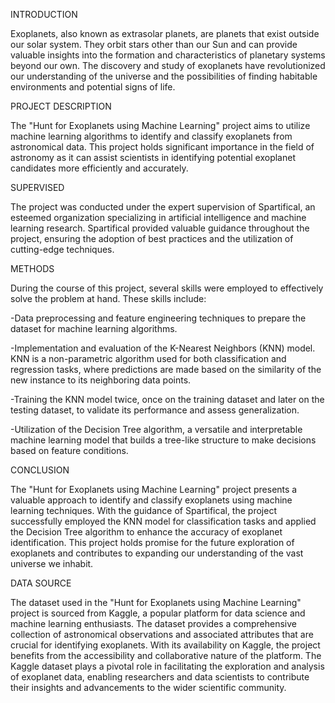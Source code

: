 INTRODUCTION

Exoplanets, also known as extrasolar planets, are planets that exist outside our solar system. 
They orbit stars other than our Sun and can provide valuable insights into the formation and characteristics of planetary systems beyond our own. 
The discovery and study of exoplanets have revolutionized our understanding of the universe and the possibilities of finding habitable environments and potential signs of life.

PROJECT DESCRIPTION

The "Hunt for Exoplanets using Machine Learning" project aims to utilize machine learning algorithms to identify and classify exoplanets from astronomical data. 
This project holds significant importance in the field of astronomy as it can assist scientists in identifying potential exoplanet candidates more efficiently and accurately.

SUPERVISED

The project was conducted under the expert supervision of Spartifical, an esteemed organization specializing in artificial intelligence and machine learning research. 
Spartifical provided valuable guidance throughout the project, ensuring the adoption of best practices and the utilization of cutting-edge techniques.

METHODS

During the course of this project, several skills were employed to effectively solve the problem at hand. These skills include:

-Data preprocessing and feature engineering techniques to prepare the dataset for machine learning algorithms.

-Implementation and evaluation of the K-Nearest Neighbors (KNN) model. KNN is a non-parametric algorithm used for both classification and regression tasks, 
where predictions are made based on the similarity of the new instance to its neighboring data points.

-Training the KNN model twice, once on the training dataset and later on the testing dataset, to validate its performance and assess generalization.

-Utilization of the Decision Tree algorithm, a versatile and interpretable machine learning model that builds a tree-like structure to make decisions based on feature conditions.

CONCLUSION

The "Hunt for Exoplanets using Machine Learning" project presents a valuable approach to identify and classify exoplanets using machine learning techniques. 
With the guidance of Spartifical, the project successfully employed the KNN model for classification tasks and applied the Decision Tree algorithm to enhance the accuracy of exoplanet identification. 
This project holds promise for the future exploration of exoplanets and contributes to expanding our understanding of the vast universe we inhabit.

DATA SOURCE

The dataset used in the "Hunt for Exoplanets using Machine Learning" project is sourced from Kaggle, a popular platform for data science and machine learning enthusiasts. 
The dataset provides a comprehensive collection of astronomical observations and associated attributes that are crucial for identifying exoplanets. 
With its availability on Kaggle, the project benefits from the accessibility and collaborative nature of the platform. 
The Kaggle dataset plays a pivotal role in facilitating the exploration and analysis of exoplanet data, enabling researchers and data scientists to contribute their insights and advancements to the wider scientific community.
